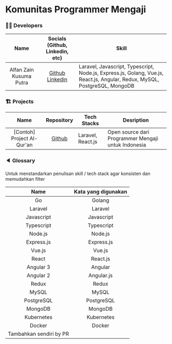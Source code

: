 # Komunitas Programmer Mengaji

### 👩‍💻 Developers
|                        Name                       | Socials (Github, Linkedin, etc)                 | Skill                                                                                |
| :-----------------------------------------------: | :---------------------------------------------: | ------------------------------------------------------------------------------------ |
| Alfan Zain Kusuma Putra                           | [Github](https://github.com/alfanzain) <br> [Linkedin]([https://github.com/alfanzain](https://www.linkedin.com/in/alfanzain/)) | Laravel, Javascript, Typescript, Node.js, Express.js, Golang, Vue.js, React.js, Angular, Redux, MySQL, PostgreSQL, MongoDB  |




### 🏗 Projects
|                        Name                       | Repository                 		      | Tech Stacks      			  | Desription            
| :-----------------------------------------------: | :---------------------------------------------: | ------------------------------------------| ---------------------------------
| [Contoh] Project Al-Qur'an                        | [Github](https://github.com/alfanzain)          | Laravel, React.js  			  | Open source dari Programmer Mengaji untuk Indonesia




### 🔈 Glossary

Untuk menstandarkan penulisan skill / tech stack agar konsisten dan memudahkan filter


|             Name             | Kata yang digunakan                 		      
| :--------------------------: | :---------------------------------------------: |
| Go                           | Golang				                 |
| Laravel                      | Laravel				         |
| Javascript                   | Javascript			                 |
| Typescript                   | Typescript			                 |
| Node.js                      | Node.js			                 |
| Express.js                   | Express.js			                 |
| Vue.js                       | Vue.js 			                 |
| React                        | React.js			                 |
| Angular 3                    | Angular			                 |
| Angular 2                    | Angular.js			                 |
| Redux                        | Redux			                         |
| MySQL                        | MySQL			                         |
| PostgreSQL                   | PostgreSQL			                 |
| MongoDB                      | MongoDB			                 |
| Kubernetes                   | Kubernetes			                 |
| Docker                       | Docker			                         |
| Tambahkan sendiri by PR      | 			                         |
